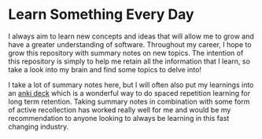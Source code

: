 # Learn Something Every Day
I always aim to learn new concepts and ideas that will allow me to grow and have a greater understanding of software. Throughout my career, I hope to grow this repository with summary notes on new topics. The intention of this repository is simply to help me retain all the information that I learn, so take a look into my brain and find some topics to delve into!

I take a lot of summary notes here, but I will often also put my learnings into an [anki deck](https://apps.ankiweb.net/) which is a wonderful way to do spaced repetition learning for long term retention. Taking summary notes in combination with some form of active recollection has worked really well for me and would be my recommendation to anyone looking to always be learning in this fast changing industry.

